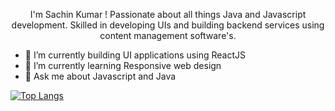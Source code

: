 <p align="center"> I'm Sachin Kumar ! Passionate about all things Java and Javascript development. 
Skilled in developing UIs and building backend services using content management software's. </p> 

- 🔭 I’m currently building UI applications using ReactJS
- 🌱 I’m currently learning Responsive web design
- &#128102; Ask me about Javascript and Java

[![Top Langs](https://github-readme-stats.vercel.app/api/top-langs/?username=sachinkumar579)](https://github.com/sachinkumar579/github-readme-stats)
